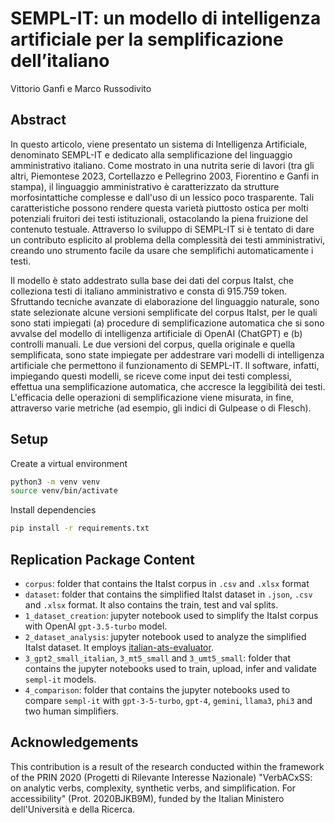 # SEMPL-IT: un modello di intelligenza artificiale per la semplificazione dell’italiano
Vittorio Ganfi e Marco Russodivito

## Abstract
In questo articolo, viene presentato un sistema di Intelligenza Artificiale, denominato SEMPL-IT e dedicato alla semplificazione del linguaggio amministrativo italiano. Come mostrato in una nutrita serie di lavori (tra gli altri, Piemontese 2023, Cortellazzo e Pellegrino 2003, Fiorentino e Ganfi in stampa), il linguaggio amministrativo è caratterizzato da strutture morfosintattiche complesse e dall'uso di un lessico poco trasparente. Tali caratteristiche possono rendere questa varietà piuttosto ostica per molti potenziali fruitori dei testi istituzionali, ostacolando la piena fruizione del contenuto testuale. Attraverso lo sviluppo di SEMPL-IT si è tentato di dare un contributo esplicito al problema della complessità dei testi amministrativi, creando uno strumento facile da usare che semplifichi automaticamente i testi.

Il modello è stato addestrato sulla base dei dati del corpus ItaIst, che colleziona testi di italiano amministrativo e consta di 915.759 token. Sfruttando tecniche avanzate di elaborazione del linguaggio naturale, sono state selezionate alcune versioni semplificate del corpus ItaIst, per le quali sono stati impiegati (a) procedure di semplificazione automatica che si sono avvalse del modello di intelligenza artificiale di OpenAI (ChatGPT) e (b) controlli manuali. Le due versioni del corpus, quella originale e quella semplificata, sono state impiegate per addestrare vari modelli di intelligenza artificiale che permettono il funzionamento di SEMPL-IT. Il software, infatti, impiegando questi modelli, se riceve come input dei testi complessi, effettua una semplificazione automatica, che accresce la leggibilità dei testi. L'efficacia delle operazioni di semplificazione viene misurata, in fine, attraverso varie metriche (ad esempio, gli indici di Gulpease o di Flesch).

## Setup
Create a virtual environment
```sh
python3 -m venv venv
source venv/bin/activate
```

Install dependencies
```sh
pip install -r requirements.txt
```

## Replication Package Content
* `corpus`: folder that contains the ItaIst corpus in `.csv` and `.xlsx` format
* `dataset`: folder that contains the simplified ItaIst dataset in `.json`, `.csv` and `.xlsx` format. It also contains the train, test and val splits.
* `1_dataset_creation`: jupyter notebook used to simplify the ItaIst corpus with OpenAI `gpt-3.5-turbo` model.
* `2_dataset_analysis`: jupyter notebook used to analyze the simplified ItaIst dataset. It employs [italian-ats-evaluator](https://github.com/RedHitMark/italian-ats-evaluator).
* `3_gpt2_small_italian`, `3_mt5_small` and `3_umt5_small`: folder that contains the jupyter notebooks used to train, upload, infer and validate `sempl-it` models.
* `4_comparison`: folder that contains the jupyter notebooks used to compare `sempl-it` with `gpt-3-5-turbo`, `gpt-4`, `gemini`, `llama3`, `phi3` and two human simplifiers.

## Acknowledgements
This contribution is a result of the research conducted within the framework of the PRIN 2020 (Progetti di Rilevante Interesse Nazionale) "VerbACxSS: on analytic verbs, complexity, synthetic verbs, and simplification. For accessibility" (Prot. 2020BJKB9M), funded by the Italian Ministero dell'Università e della Ricerca.